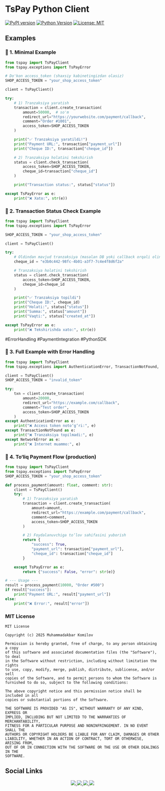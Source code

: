 # TsPay Python Client

[![PyPI version](https://badge.fury.io/py/tspay-client.svg)](https://pypi.org/project/tspay-client/)
[![Python Version](https://img.shields.io/badge/python-3.7%2B-blue.svg)](https://www.python.org/downloads/release/python-370/)
[![License: MIT](https://img.shields.io/badge/License-MIT-yellow.svg)](#mit-license)
## Examples

### 🔹 1. Minimal Example

```python
from tspay import TsPayClient
from tspay.exceptions import TsPayError

# Do'kon access_token (shaxsiy kabinetingizdan olasiz)
SHOP_ACCESS_TOKEN = "your_shop_access_token"

client = TsPayClient()

try:
    # 1) Tranzaksiya yaratish
    transaction = client.create_transaction(
        amount=50000,  # so'm
        redirect_url="https://yourwebsite.com/payment/callback",
        comment="Order #1001",
        access_token=SHOP_ACCESS_TOKEN
    )

    print("✅ Tranzaksiya yaratildi!")
    print("Payment URL:", transaction["payment_url"])
    print("Cheque ID:", transaction["cheque_id"])

    # 2) Tranzaksiya holatini tekshirish
    status = client.check_transaction(
        access_token=SHOP_ACCESS_TOKEN,
        cheque_id=transaction["cheque_id"]
    )

    print("Transaction status:", status["status"])

except TsPayError as e:
    print("❌ Xato:", str(e))
```

### 🔹 2. Transaction Status Check Example

```python
from tspay import TsPayClient
from tspay.exceptions import TsPayError

SHOP_ACCESS_TOKEN = "your_shop_access_token"

client = TsPayClient()

try:
    # Oldindan mavjud tranzaksiya (masalan DB yoki callback orqali olingan)
    cheque_id = "e3b0c442-98fc-4b01-a3f7-7c4e4f8d6f2a"

    # Tranzaksiya holatini tekshirish
    status = client.check_transaction(
        access_token=SHOP_ACCESS_TOKEN,
        cheque_id=cheque_id
    )

    print("✅ Tranzaksiya topildi")
    print("Cheque ID:", cheque_id)
    print("Holati:", status["status"])
    print("Summa:", status["amount"])
    print("Vaqti:", status["created_at"])

except TsPayError as e:
    print("❌ Tekshirishda xato:", str(e))
```

#ErrorHandling #PaymentIntegration #PythonSDK
### 🔹 3. Full Example with Error Handling

```python
from tspay import TsPayClient
from tspay.exceptions import AuthenticationError, TransactionNotFound, NetworkError

client = TsPayClient()
SHOP_ACCESS_TOKEN = "invalid_token"

try:
    txn = client.create_transaction(
        amount=20000,
        redirect_url="https://example.com/callback",
        comment="Test order",
        access_token=SHOP_ACCESS_TOKEN
    )
except AuthenticationError as e:
    print("❌ Access token noto‘g‘ri:", e)
except TransactionNotFound as e:
    print("❌ Tranzaksiya topilmadi:", e)
except NetworkError as e:
    print("❌ Internet muammo:", e)
```

### 🔹 4. To‘liq Payment Flow (production)

```python
from tspay import TsPayClient
from tspay.exceptions import TsPayError
SHOP_ACCESS_TOKEN = "your_shop_access_token"

def process_payment(amount: float, comment: str):
    client = TsPayClient()
    try:
        # 1) Tranzaksiya yaratish
        transaction = client.create_transaction(
            amount=amount,
            redirect_url="https://example.com/payment/callback",
            comment=comment,
            access_token=SHOP_ACCESS_TOKEN
        )

        # 2) Foydalanuvchiga to‘lov sahifasini yuborish
        return {
            "success": True,
            "payment_url": transaction["payment_url"],
            "cheque_id": transaction["cheque_id"]
        }

    except TsPayError as e:
        return {"success": False, "error": str(e)}

# --- Usage ---
result = process_payment(10000, "Order #500")
if result["success"]:
    print("Payment URL:", result["payment_url"])
else:
    print("❌ Error:", result["error"])
```

### MIT License

```MIT License
MIT License

Copyright (c) 2025 Muhammadakbar Komilov

Permission is hereby granted, free of charge, to any person obtaining a copy
of this software and associated documentation files (the "Software"), to deal
in the Software without restriction, including without limitation the rights
to use, copy, modify, merge, publish, distribute, sublicense, and/or sell
copies of the Software, and to permit persons to whom the Software is
furnished to do so, subject to the following conditions:

The above copyright notice and this permission notice shall be included in all
copies or substantial portions of the Software.

THE SOFTWARE IS PROVIDED "AS IS", WITHOUT WARRANTY OF ANY KIND, EXPRESS OR
IMPLIED, INCLUDING BUT NOT LIMITED TO THE WARRANTIES OF MERCHANTABILITY,
FITNESS FOR A PARTICULAR PURPOSE AND NONINFRINGEMENT. IN NO EVENT SHALL THE
AUTHORS OR COPYRIGHT HOLDERS BE LIABLE FOR ANY CLAIM, DAMAGES OR OTHER
LIABILITY, WHETHER IN AN ACTION OF CONTRACT, TORT OR OTHERWISE, ARISING FROM,
OUT OF OR IN CONNECTION WITH THE SOFTWARE OR THE USE OR OTHER DEALINGS IN THE
SOFTWARE.
```

## Social Links  

<p align="center">
  <a href="https://github.com/tspayuz">
    <img src="https://img.shields.io/badge/GitHub-181717?style=for-the-badge&logo=github&logoColor=white" />
  </a>
  <a href="https://tspay.uz">
    <img src="https://img.shields.io/badge/Website-1a73e8?style=for-the-badge&logo=google-chrome&logoColor=white" />
  </a>
  <a href="https://t.me/tspayuz">
    <img src="https://img.shields.io/badge/Telegram-26A5E4?style=for-the-badge&logo=telegram&logoColor=white" />
  </a>
  <a href="https://instagram.com/tspay.uz">
    <img src="https://img.shields.io/badge/Instagram-E4405F?style=for-the-badge&logo=instagram&logoColor=white" />
  </a>
</p>